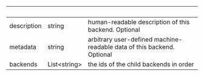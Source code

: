 <!-- Code generated for API Clients. DO NOT EDIT. -->

| &nbsp;      | &nbsp;             | &nbsp;                                                                 |
| ----------- | ------------------ | ---------------------------------------------------------------------- |
| description | string             | human-readable description of this backend. Optional                   |
| metadata    | string             | arbitrary user-defined machine-readable data of this backend. Optional |
| backends    | List&lt;string&gt; | the ids of the child backends in order                                 |
